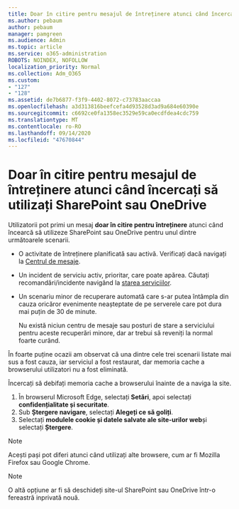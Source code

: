 ```yaml
---
title: Doar în citire pentru mesajul de întreținere atunci când încercați să utilizați SharePoint sau OneDrive
ms.author: pebaum
author: pebaum
manager: pamgreen
ms.audience: Admin
ms.topic: article
ms.service: o365-administration
ROBOTS: NOINDEX, NOFOLLOW
localization_priority: Normal
ms.collection: Adm_O365
ms.custom:
- "127"
- "128"
ms.assetid: de7b6877-f3f9-4402-8072-c73783aaccaa
ms.openlocfilehash: a3d313816beefcefa4d93528d3ad9a684e60390e
ms.sourcegitcommit: c6692ce0fa1358ec3529e59ca0ecdfdea4cdc759
ms.translationtype: MT
ms.contentlocale: ro-RO
ms.lasthandoff: 09/14/2020
ms.locfileid: "47670844"
---
```

# <a name="read-only-for-maintenance-message-when-attempting-to-use-sharepoint-or-onedrive"></a>Doar în citire pentru mesajul de întreținere atunci când încercați să utilizați SharePoint sau OneDrive

Utilizatorii pot primi un mesaj **doar în citire pentru întreținere** atunci când încearcă să utilizeze SharePoint sau OneDrive pentru unul dintre următoarele scenarii. 

-   O activitate de întreținere planificată sau activă.  Verificați dacă navigați la [Centrul de mesaje](https://portal.office.com/adminportal/home#/messagecenter).
-   Un incident de serviciu activ, prioritar, care poate apărea. Căutați recomandări/incidente navigând la [starea serviciilor](https://portal.office.com/adminportal/home#/servicehealth).
-   Un scenariu minor de recuperare automată care s-ar putea întâmpla din cauza oricăror evenimente neașteptate de pe serverele care pot dura mai puțin de 30 de minute. 
    
    Nu există niciun centru de mesaje sau posturi de stare a serviciului pentru aceste recuperări minore, dar ar trebui să reveniți la normal foarte curând.

În foarte puține ocazii am observat că una dintre cele trei scenarii listate mai sus a fost cauza, iar serviciul a fost restaurat, dar memoria cache a browserului utilizatori nu a fost eliminată.

Încercați să debifați memoria cache a browserului înainte de a naviga la site.

1. În browserul Microsoft Edge, selectați **Setări**, apoi selectați **confidențialitate și securitate**.
2. Sub **Ștergere navigare**, selectați **Alegeți ce să goliți**.
3. Selectați **modulele cookie și datele salvate ale site-urilor web**și selectați **Ștergere**.

>[!Note] 
> Acești pași pot diferi atunci când utilizați alte browsere, cum ar fi Mozilla Firefox sau Google Chrome.

>[!Note] 
> O altă opțiune ar fi să deschideți site-ul SharePoint sau OneDrive într-o fereastră inprivată nouă.